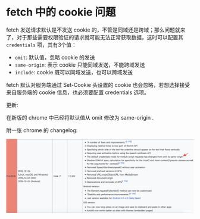 # fetch 中的 cookie 问题

fetch 发送请求默认是不发送 cookie 的，不管是同域还是跨域；那么问题就来了，对于那些需要权限验证的请求就可能无法正常获取数据，这时可以配置其 `credentials` 项，其有3个值：

- `omit`: 默认值，忽略 cookie 的发送
- `same-origin`: 表示 cookie 只能同域发送，不能跨域发送
- `include`: cookie 既可以同域发送，也可以跨域发送

fetch 默认对服务端通过 Set-Cookie 头设置的 cookie 也会忽略，若想选择接受来自服务端的 cookie 信息，也必须要配置 credentials 选项。

更新:

在新版的 chrome 中已经将默认值从 omit 修改为 same-origin .

附一张 chrome 的 changelog:

![change log](../img/Lark20200109-215309.png)